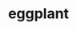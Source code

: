 ---
layout: food&drink
title: eggplant
emoji: eggplant
permalink: 🍆.html
image: assets/img/3moji/eggplant.png
---